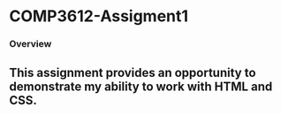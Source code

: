# COMP3612-Assigment1

### Overview
## This assignment provides an opportunity to demonstrate my ability to work with HTML and CSS.